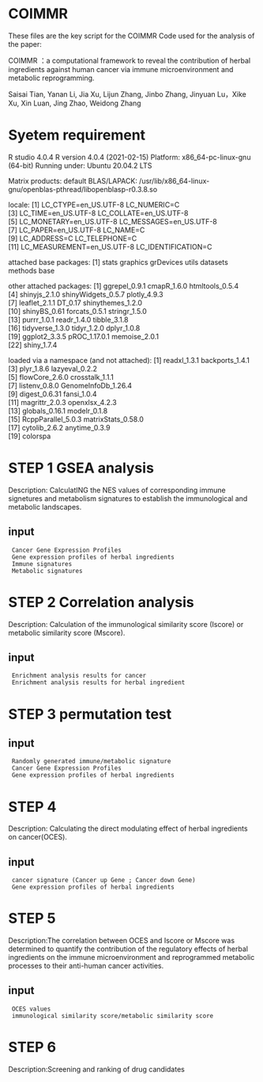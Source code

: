 # COIMMR
These files are the key script for the COIMMR
Code used for the analysis of the paper:

COIMMR ：a computational framework to reveal the contribution of herbal ingredients against human cancer via immune microenvironment and metabolic reprogramming.

Saisai Tian, Yanan Li, Jia Xu, Lijun Zhang, Jinbo Zhang, Jinyuan Lu，Xike Xu, Xin Luan, Jing Zhao, Weidong Zhang

# Syetem requirement
R studio 4.0.4 R version 4.0.4 (2021-02-15)
Platform: x86_64-pc-linux-gnu (64-bit)
Running under: Ubuntu 20.04.2 LTS

Matrix products: default
BLAS/LAPACK: /usr/lib/x86_64-linux-gnu/openblas-pthread/libopenblasp-r0.3.8.so

locale:
 [1] LC_CTYPE=en_US.UTF-8       LC_NUMERIC=C              
 [3] LC_TIME=en_US.UTF-8        LC_COLLATE=en_US.UTF-8    
 [5] LC_MONETARY=en_US.UTF-8    LC_MESSAGES=en_US.UTF-8   
 [7] LC_PAPER=en_US.UTF-8       LC_NAME=C                 
 [9] LC_ADDRESS=C               LC_TELEPHONE=C            
[11] LC_MEASUREMENT=en_US.UTF-8 LC_IDENTIFICATION=C       

attached base packages:
[1] stats     graphics  grDevices utils     datasets  methods   base     

other attached packages:
 [1] ggrepel_0.9.1         cmapR_1.6.0           htmltools_0.5.4      
 [4] shinyjs_2.1.0         shinyWidgets_0.5.7    plotly_4.9.3         
 [7] leaflet_2.1.1         DT_0.17               shinythemes_1.2.0    
[10] shinyBS_0.61          forcats_0.5.1         stringr_1.5.0        
[13] purrr_1.0.1           readr_1.4.0           tibble_3.1.8         
[16] tidyverse_1.3.0       tidyr_1.2.0           dplyr_1.0.8          
[19] ggplot2_3.3.5         pROC_1.17.0.1         memoise_2.0.1        
[22] shiny_1.7.4          

loaded via a namespace (and not attached):
  [1] readxl_1.3.1                backports_1.4.1            
  [3] plyr_1.8.6                  lazyeval_0.2.2             
  [5] flowCore_2.6.0              crosstalk_1.1.1            
  [7] listenv_0.8.0               GenomeInfoDb_1.26.4        
  [9] digest_0.6.31               fansi_1.0.4                
 [11] magrittr_2.0.3              openxlsx_4.2.3             
 [13] globals_0.16.1              modelr_0.1.8               
 [15] RcppParallel_5.0.3          matrixStats_0.58.0         
 [17] cytolib_2.6.2               anytime_0.3.9              
 [19] colorspa

# STEP 1 GSEA analysis
Description: CalculatING the NES values of corresponding immune signetures and metabolism signatures to establish the immunological and metabolic landscapes.
## input 
     Cancer Gene Expression Profiles
     Gene expression profiles of herbal ingredients
     Immune signatures
     Metabolic signatures
     
# STEP 2 Correlation analysis
Description: Calculation of the immunological similarity score (Iscore) or metabolic similarity score (Mscore).
## input
     Enrichment analysis results for cancer
     Enrichment analysis results for herbal ingredient
     
# STEP 3 permutation test
## input
     Randomly generated immune/metabolic signature
     Cancer Gene Expression Profiles
     Gene expression profiles of herbal ingredients
     
# STEP 4 
Description: Calculating the direct modulating effect of herbal ingredients on cancer(OCES).
## input
     cancer signature (Cancer up Gene ; Cancer down Gene)
     Gene expression profiles of herbal ingredients
     
# STEP 5
Description:The correlation between OCES and Iscore or Mscore was determined to quantify the contribution of the regulatory effects of herbal ingredients on the immune microenvironment and reprogrammed metabolic processes to their anti-human cancer activities.
## input
     OCES values
     immunological similarity score/metabolic similarity score
     
# STEP 6
Description:Screening and ranking of drug candidates




     
    

